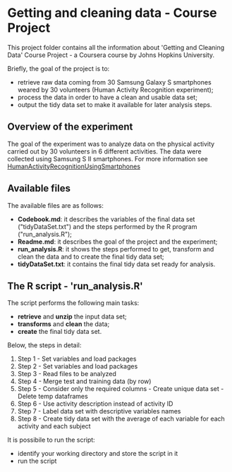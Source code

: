 # Getting and cleaning data - Course Project
This project folder contains all the information about 'Getting and Cleaning Data' Course Project - a Coursera course by Johns Hopkins University.

Briefly, the goal of the project is to:
- retrieve raw data coming from 30 Samsung Galaxy S smartphones weared by 30 volunteers (Human Activity Recognition experiment);
- process the data in order to have a clean and usable data set;
- output the tidy data set to make it available for later analysis steps.

## Overview of the experiment
The goal of the experiment was to analyze data on the physical activity carried out by 30 volunteers in 6 different activities. The data were collected using Samsung S II smartphones. For more information see [HumanActivityRecognitionUsingSmartphones](http://archive.ics.uci.edu/ml/datasets/Human+Activity+Recognition+Using+Smartphones)

## Available files
The available files are as follows:
- **Codebook.md**: it describes the variables of the final data set ("tidyDataSet.txt") and the steps performed by the R program ("run_analysis.R");
- **Readme.md**: it describes the goal of the project and the experiment;
- **run_analysis.R**: it shows the steps performed to get, transform and clean the data and to create the final tidy data set;
- **tidyDataSet.txt**: it contains the final tidy data set ready for analysis.

## The R script - 'run_analysis.R'
The script performs the following main tasks:
- **retrieve** and **unzip** the input data set;
- **transforms** and **clean** the data;
- **create** the final tidy data set.

Below, the steps in detail:
1. Step 1 - Set variables and load packages
2. Step 2 - Set variables and load packages
3. Step 3 - Read files to be analyzed
4. Step 4 - Merge test and training data (by row)
5. Step 5 - Consider only the required columns - Create unique data set - Delete temp dataframes
6. Step 6 - Use activity description instead of activity ID
7. Step 7 - Label data set with descriptive variables names
8. Step 8 - Create tidy data set with the average of each variable for each activity and each subject

It is possibile to run the script:
- identify your working directory and store the script in it
- run the script



